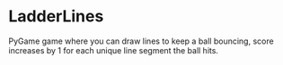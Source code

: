 # LadderLines
PyGame game where you can draw lines to keep a ball bouncing, score increases by 1 for each unique line segment the ball hits.

